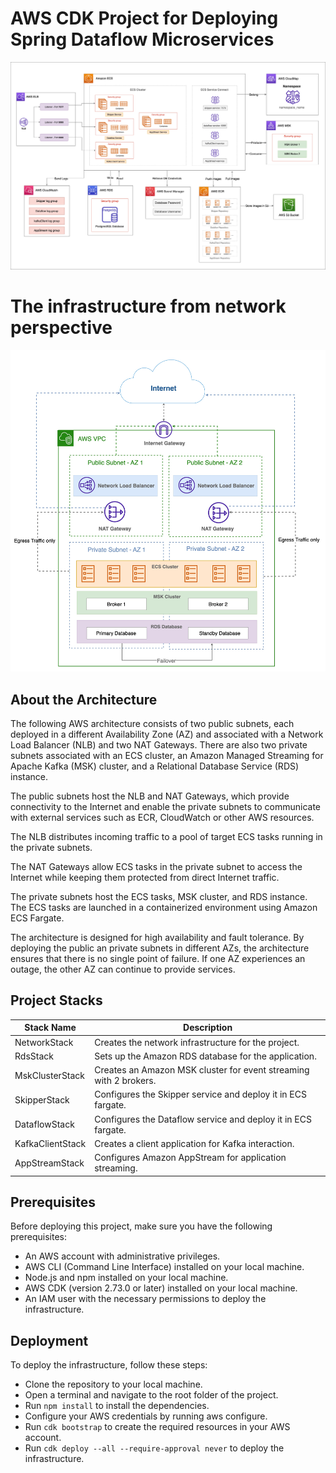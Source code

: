 # AWS CDK Project for Deploying Spring Dataflow Microservices

![Alt text](images/arch1.jpg?raw=true "infra architecture")

# The infrastructure from network perspective


![Alt text](images/arch2.jpg?raw=true "infra architecture")

## About the Architecture

The following AWS architecture consists of two public subnets, each deployed in a different Availability Zone (AZ) and associated with a Network Load Balancer (NLB) and two NAT Gateways. There are also two private subnets associated with an ECS cluster, an Amazon Managed Streaming for Apache Kafka (MSK) cluster, and a Relational Database Service (RDS) instance.

The public subnets host the NLB and NAT Gateways, which provide connectivity to the Internet and enable the private subnets to communicate with external services such as ECR, CloudWatch or other AWS resources. 

The NLB distributes incoming traffic to a pool of target ECS tasks running in the private subnets. 

The NAT Gateways allow ECS tasks in the private subnet to access the Internet while keeping them protected from direct Internet traffic.

The private subnets host the ECS tasks, MSK cluster, and RDS instance. The ECS tasks are launched in a containerized environment using Amazon ECS Fargate.

The architecture is designed for high availability and fault tolerance. By deploying the public an private subnets in different AZs, the architecture ensures that there is no single point of failure. If one AZ experiences an outage, the other AZ can continue to provide services.

## Project Stacks

| Stack Name           | Description                                          |
|----------------------|------------------------------------------------------|
| NetworkStack         | Creates the network infrastructure for the project.  |
| RdsStack             | Sets up the Amazon RDS database for the application. |
| MskClusterStack      | Creates an Amazon MSK cluster for event streaming with 2 brokers.   |
| SkipperStack         | Configures the Skipper service and deploy it in ECS fargate.  |
| DataflowStack        | Configures the Dataflow service and deploy it in ECS fargate.  |
| KafkaClientStack     | Creates a client application for Kafka interaction.  |
| AppStreamStack       | Configures Amazon AppStream for application streaming. |


## Prerequisites

Before deploying this project, make sure you have the following prerequisites:

  * An AWS account with administrative privileges.
  * AWS CLI (Command Line Interface) installed on your local machine.
  * Node.js and npm installed on your local machine.
  * AWS CDK (version 2.73.0 or later) installed on your local machine.
  * An IAM user with the necessary permissions to deploy the infrastructure.

## Deployment

To deploy the infrastructure, follow these steps:

   * Clone the repository to your local machine.
   * Open a terminal and navigate to the root folder of the project.
   * Run `npm install` to install the dependencies.
   * Configure your AWS credentials by running aws configure.
   * Run `cdk bootstrap` to create the required resources in your AWS account.
   * Run `cdk deploy --all --require-approval never` to deploy the infrastructure.

